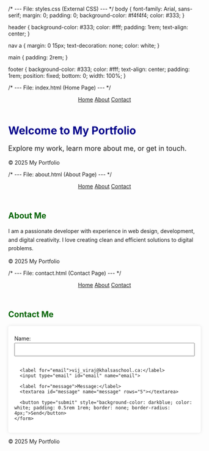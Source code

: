 /* --- File: styles.css (External CSS) --- */
body {
  font-family: Arial, sans-serif;
  margin: 0;
  padding: 0;
  background-color: #f4f4f4;
  color: #333;
}

header {
  background-color: #333;
  color: #fff;
  padding: 1rem;
  text-align: center;
}

nav a {
  margin: 0 15px;
  text-decoration: none;
  color: white;
}

main {
  padding: 2rem;
}

footer {
  background-color: #333;
  color: #fff;
  text-align: center;
  padding: 1rem;
  position: fixed;
  bottom: 0;
  width: 100%;
}

/* --- File: index.html (Home Page) --- */
<!DOCTYPE html>
<html lang="en">
<head>
  <meta charset="UTF-8">
  <title>Home - My Portfolio</title>
  <link rel="stylesheet" href="styles.css">
  <style>
    h1 {
      color: darkblue;
    }
  </style>
</head>
<body>
  <header>
    <nav>
      <a href="index.html">Home</a>
      <a href="about.html">About</a>
      <a href="contact.html">Contact</a>
    </nav>
  </header>
  <main>
    <h1>Welcome to My Portfolio</h1>
    <p style="font-size: 18px;">Explore my work, learn more about me, or get in touch.</p>
  </main>
  <footer>
    &copy; 2025 My Portfolio
  </footer>
</body>
</html>

/* --- File: about.html (About Page) --- */
<!DOCTYPE html>
<html lang="en">
<head>
  <meta charset="UTF-8">
  <title>About - My Portfolio</title>
  <link rel="stylesheet" href="styles.css">
  <style>
    h2 {
      color: darkgreen;
    }
  </style>
</head>
<body>
  <header>
    <nav>
      <a href="index.html">Home</a>
      <a href="about.html">About</a>
      <a href="contact.html">Contact</a>
    </nav>
  </header>
  <main>
    <h2>About Me</h2>
    <p style="line-height: 1.6;">I am a passionate developer with experience in web design, development, and digital creativity. I love creating clean and efficient solutions to digital problems.</p>
  </main>
  <footer>
    &copy; 2025 My Portfolio
  </footer>
</body>
</html>

/* --- File: contact.html (Contact Page) --- */
<!DOCTYPE html>
<html lang="en">
<head>
  <meta charset="UTF-8">
  <title>Contact - My Portfolio</title>
  <link rel="stylesheet" href="styles.css">
  <style>
    form {
      background-color: #fff;
      padding: 1rem;
      border-radius: 5px;
      box-shadow: 0 0 10px rgba(0,0,0,0.1);
    }
    label {
      display: block;
      margin: 0.5rem 0 0.2rem;
    }
    input, textarea {
      width: 100%;
      padding: 0.5rem;
      margin-bottom: 1rem;
    }
  </style>
</head>
<body>
  <header>
    <nav>
      <a href="index.html">Home</a>
      <a href="about.html">About</a>
      <a href="contact.html">Contact</a>
    </nav>
  </header>
  <main>
    <h2>Contact Me</h2>
    <form action="#" method="post">
      <label for="name">Name:</label>
      <input type="text" id="name" name="name">

      <label for="email">vij_viraj@khalsaschool.ca:</label>
      <input type="email" id="email" name="email">

      <label for="message">Message:</label>
      <textarea id="message" name="message" rows="5"></textarea>

      <button type="submit" style="background-color: darkblue; color: white; padding: 0.5rem 1rem; border: none; border-radius: 4px;">Send</button>
    </form>
  </main>
  <footer>
    &copy; 2025 My Portfolio
  </footer>
</body>
</html>
